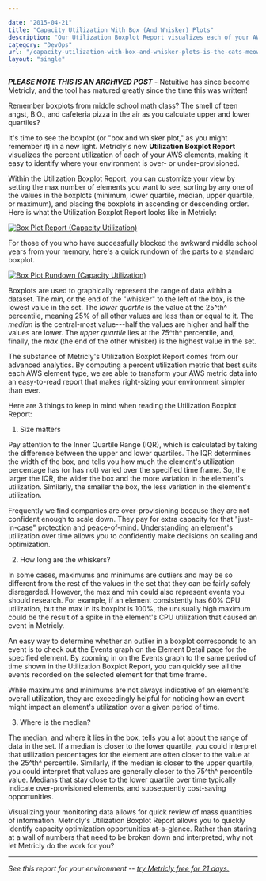 ```yaml
---

date: "2015-04-21"
title: "Capacity Utilization With Box (And Whisker) Plots"
description: "Our Utilization Boxplot Report visualizes each of your AWS elements' utilization, making it easy to see if your environment is over- or under-provisioned."
category: "DevOps"
url: "/capacity-utilization-with-box-and-whisker-plots-is-the-cats-meow/"
layout: "single"
---
```

***PLEASE NOTE THIS IS AN ARCHIVED POST*** - Netuitive has since become Metricly, and the tool has matured greatly since the time this was written!

Remember boxplots from middle school math class? The smell of teen angst, B.O., and cafeteria pizza in the air as you calculate upper and lower quartiles?

It's time to see the boxplot (or "box and whisker plot," as you might remember it) in a new light. Metricly's new **Utilization Boxplot Report** visualizes the percent utilization of each of your AWS elements, making it easy to identify where your environment is over- or under-provisioned.

Within the Utilization Boxplot Report, you can customize your view by setting the max number of elements  you want to see, sorting by any one of the values in the boxplots (minimum, lower quartile, median, upper quartile, or maximum), and placing the boxplots in ascending or descending order.  Here is what the Utilization Boxplot Report looks like in Metricly:

[![Box Plot Report (Capacity Utilization)](https://s3-us-west-2.amazonaws.com/com-netuitive-app-usw2-public/wp-content/uploads/2016/03/utilizationboxplotreport.png)](https://s3-us-west-2.amazonaws.com/com-netuitive-app-usw2-public/wp-content/uploads/2016/03/utilizationboxplotreport.png)

For those of you who have successfully blocked the awkward middle school years from your memory, here's a quick rundown of the parts to a standard boxplot.

[![Box Plot Rundown (Capacity Utilization)](https://s3-us-west-2.amazonaws.com/com-netuitive-app-usw2-public/wp-content/uploads/2016/03/box-plot-rundown.png)](https://s3-us-west-2.amazonaws.com/com-netuitive-app-usw2-public/wp-content/uploads/2016/03/box-plot-rundown.png)

Boxplots are used to graphically represent the range of data within a dataset. The *min*, or the end of the "whisker" to the left of the box, is the lowest value in the set. The *lower quartile* is the value at the 25^th^ percentile, meaning 25% of all other values are less than or equal to it. The *median* is the central-most value---half the values are higher and half the values are lower. The *upper quartile* lies at the 75^th^ percentile, and, finally, the *max* (the end of the other whisker) is the highest value in the set.

The substance of Metricly's Utilization Boxplot Report comes from our advanced analytics. By computing a percent utilization metric that best suits each AWS element type, we are able to transform your AWS metric data into an easy-to-read report that makes right-sizing your environment simpler than ever.

Here are 3 things to keep in mind when reading the Utilization Boxplot Report:

1) Size matters

Pay attention to the Inner Quartile Range (IQR), which is calculated by taking the difference between the upper and lower quartiles. The IQR determines the width of the box, and  tells you how much the element's utilization percentage has (or has not) varied over the specified time frame. So, the larger the IQR, the wider the box and the more variation in the element's utilization. Similarly, the smaller the box, the less variation in the element's utilization.

Frequently we find companies are over-provisioning because they are not confident enough to scale down.  They pay for extra capacity for that "just-in-case" protection and peace-of-mind. Understanding an element's utilization over time allows you to confidently make decisions on scaling and optimization.

2) How long are the whiskers?

In some cases, maximums and minimums are outliers and may be so different from the rest of the values in the set that they can be fairly safely disregarded. However, the max and min could also represent events you should research. For example, if an element consistently has 60% CPU utilization, but the max in its boxplot is 100%, the unusually high maximum could be the result of a spike in the element's CPU utilization that caused an event in Metricly.

An easy way to determine whether an outlier in a boxplot corresponds to an event is to check out the Events graph on the Element Detail page for the specified element. By zooming in on the Events graph to the same period of time shown in the Utilization Boxplot Report, you can quickly see all the events recorded on the selected element for that time frame.

While maximums and minimums are not always indicative of an element's overall utilization, they are exceedingly helpful for noticing how an event might impact an element's utilization over a given period of time.

3) Where is the median?

The median, and where it lies in the box, tells you a lot about the range of data in the set. If a median is closer to the lower quartile, you could interpret that utilization percentages for the element are often closer to the value at the 25^th^ percentile. Similarly, if the median is closer to the upper quartile, you could interpret that values are generally closer to the 75^th^ percentile value.  Medians that stay close to the lower quartile over time typically indicate over-provisioned elements, and subsequently cost-saving opportunities.

Visualizing your monitoring data allows for quick review of mass quantities of information.  Metricly's Utilization Boxplot Report allows you to quickly identify capacity optimization opportunities at-a-glance.  Rather than staring at a wall of numbers that need to be broken down and interpreted, why not let Metricly do the work for you?

* * * * *
*See this report for your environment -- [try Metricly free for 21 days.](/signup)*
